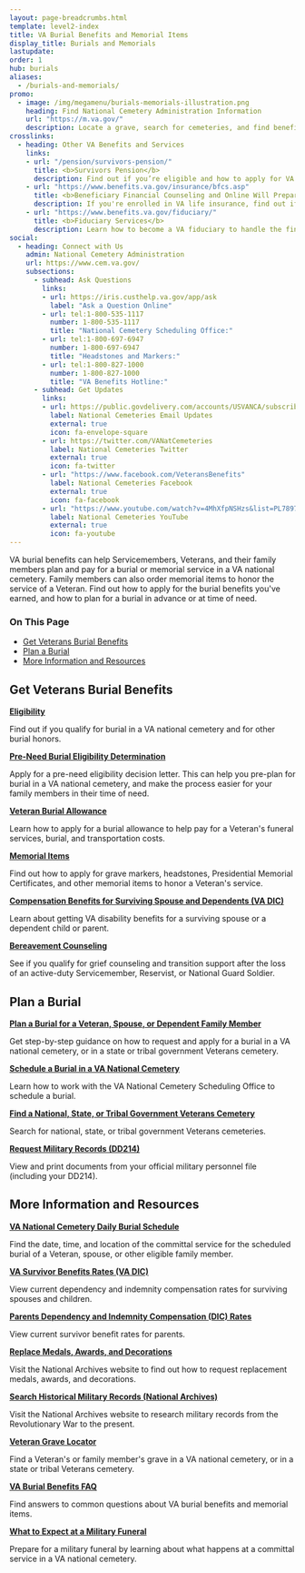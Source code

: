 ```yaml
---
layout: page-breadcrumbs.html
template: level2-index
title: VA Burial Benefits and Memorial Items
display_title: Burials and Memorials
lastupdate:
order: 1
hub: burials
aliases:
  - /burials-and-memorials/
promo:
  - image: /img/megamenu/burials-memorials-illustration.png
    heading: Find National Cemetery Administration Information
    url: "https://m.va.gov/"
    description: Locate a grave, search for cemeteries, and find benefits information and resources.
crosslinks:
  - heading: Other VA Benefits and Services
    links:
    - url: "/pension/survivors-pension/"
      title: <b>Survivors Pension</b>
      description: Find out if you’re eligible and how to apply for VA pension benefits as a surviving spouse or child of a deceased Veteran with wartime service.
    - url: "https://www.benefits.va.gov/insurance/bfcs.asp"
      title: <b>Beneficiary Financial Counseling and Online Will Preparation</b>
      description: If you're enrolled in VA life insurance, find out if you can get free financial planning and online will preparation services.
    - url: "https://www.benefits.va.gov/fiduciary/"
      title: <b>Fiduciary Services</b>
      description: Learn how to become a VA fiduciary to handle the financial affairs of a Veteran in need.
social:
  - heading: Connect with Us
    admin: National Cemetery Administration
    url: https://www.cem.va.gov/
    subsections:
      - subhead: Ask Questions
        links:
        - url: https://iris.custhelp.va.gov/app/ask
          label: "Ask a Question Online"
        - url: tel:1-800-535-1117
          number: 1-800-535-1117
          title: "National Cemetery Scheduling Office:"
        - url: tel:1-800-697-6947
          number: 1-800-697-6947
          title: "Headstones and Markers:"
        - url: tel:1-800-827-1000
          number: 1-800-827-1000
          title: "VA Benefits Hotline:"
      - subhead: Get Updates
        links:
        - url: https://public.govdelivery.com/accounts/USVANCA/subscribers/qualify
          label: National Cemeteries Email Updates
          external: true
          icon: fa-envelope-square
        - url: https://twitter.com/VANatCemeteries
          label: National Cemeteries Twitter
          external: true
          icon: fa-twitter
        - url: "https://www.facebook.com/VeteransBenefits"
          label: National Cemeteries Facebook
          external: true
          icon: fa-facebook
        - url: "https://www.youtube.com/watch?v=4MhXfpNSHzs&list=PL7897A1FCC5516DDE"
          label: National Cemeteries YouTube
          external: true
          icon: fa-youtube
---
```


<p class="va-introtext">
VA burial benefits can help Servicemembers, Veterans, and their family members plan and pay for a burial or memorial service in a VA national cemetery. Family members can also order memorial items to honor the service of a Veteran. Find out how to apply for the burial benefits you've earned, and how to plan for a burial in advance or at time of need.</p>

<h3>On This Page</h3>

<ul>
  <li><a href="#get">Get Veterans Burial Benefits</a></li>
  <li><a href="#manage">Plan a Burial</a></li>
  <li><a href="#more">More Information and Resources</a></li>
</ul>

<section class='usa-grid'>
  <div class="va-h-ruled--stars"></div>
</section>

<section id="get" class="merger-majorlinks">

  <h2>Get Veterans Burial Benefits</h2>

  <div class="link">
    <a href="/burials-memorials/eligibility/"><b>Eligibility</b></a>
    <p>Find out if you qualify for burial in a VA national cemetery and for other burial honors.
  </div>

  <div class="link">
    <a href="/burials-memorials/pre-need-eligibility/"><b>Pre-Need Burial Eligibility Determination</b></a>
    <p>Apply for a pre-need eligibility decision letter. This can help you pre-plan for burial in a VA national cemetery, and make the process easier for your family members in their time of need.</p>
  </div>

  <div class="link">
    <a href="/burials-memorials/veterans-burial-allowance/"><b>Veteran Burial Allowance</b></a>
    <p>Learn how to apply for a burial allowance to help pay for a Veteran's funeral services, burial, and transportation costs.</p>
  </div>

  <div class="link">
    <a href="/burials-memorials/memorial-items/"><b>Memorial Items</b></a>
    <p>Find out how to apply for grave markers, headstones, Presidential Memorial Certificates, and other memorial items to honor a Veteran's service.</p>
  </div>

  <div class="link">
    <a href="/burials-memorials/dependency-indemnity-compensation/"><b>Compensation Benefits for Surviving Spouse and Dependents (VA DIC)</b></a>
    <p>Learn about getting VA disability benefits for a surviving spouse or a dependent child or parent.</p>
  </div>

   <div class="link">
    <a href="/burials-memorials/bereavement-counseling/"><b>Bereavement Counseling</b></a>
    <p>See if you qualify for grief counseling and transition support after the loss of an active-duty Servicemember, Reservist, or National Guard Soldier.</p>
  </div>


</section>

<section class='usa-grid'>
  <div class="va-h-ruled--stars"></div>
</section>

<section id="manage" class="merger-majorlinks">

  <h2>Plan a Burial</h2>

  <div class="link">
    <a href="/burials-memorials/plan-a-burial/"><b>Plan a Burial for a Veteran, Spouse, or Dependent Family Member</b></a>
    <p>Get step-by-step guidance on how to request and apply for a burial in a VA national cemetery, or in a state or tribal government Veterans cemetery.</p>
    </div>

  <div class="link">
    <a href="https://www.cem.va.gov/cem/burial_benefits/need.asp"><b>Schedule a Burial in a VA National Cemetery</b></a>
    <p>Learn how to work with the VA National Cemetery Scheduling Office to schedule a burial.</p>
  </div>

   <div class="link">
    <a href="https://www.cem.va.gov/cems/listcem.asp"><b>Find a National, State, or Tribal Government Veterans Cemetery</b></a>
    <p>Search for national, state, or tribal government Veterans cemeteries.</p>
  </div>

  <div class="link">
    <a href="/records/get-military-service-records/"><b>Request Military Records (DD214)</b></a>
    <p>View and print documents from your official military personnel file (including your DD214).</p>

  </div>

</section>

<section class='usa-grid'>
  <div class="va-h-ruled--stars"></div>
</section>

<section id="more" class="merger-majorlinks">

  <h2>More Information and Resources</h2>

  <div class="link">
    <a href="https://www.cem.va.gov/dailyburialschedule/"><b>VA National Cemetery Daily Burial Schedule</b></a>
    <p>Find the date, time, and location of the committal service for the scheduled burial of a Veteran, spouse, or other eligible family member.</p>
  </div>

  <div class="link">
    <a href="https://www.benefits.va.gov/Compensation/current_rates_dic.asp"><b>VA Survivor Benefits Rates (VA DIC)</b></a>
    <p>View current dependency and indemnity compensation rates for surviving spouses and children.</p>
  </div>

  <div class="link">
    <a href="https://www.benefits.va.gov/Pension/current_rates_Parents_DIC_pen.asp"><b>Parents Dependency and Indemnity Compensation (DIC) Rates</b></a>
    <p>View current survivor benefit rates for parents.</p>
  </div>

  <div class="link">
    <a href="https://www.archives.gov/veterans/replace-medals" target="_blank"><b>Replace Medals, Awards, and Decorations</b></a>
    <p>Visit the National Archives website to find out how to request replacement medals, awards, and decorations.</p>
  </div>

  <div class="link">
    <a href="https://www.archives.gov/veterans" target="_blank"><b>Search Historical Military Records (National Archives)</b></a>
    <p>Visit the National Archives website to research military records from the Revolutionary War to the present.</p>
  </div>

  <div class="link">
    <a href="https://m.va.gov/gravelocator/index.cfm"><b>Veteran Grave Locator</b></a>
    <p>Find a Veteran's or family member's grave in a VA national cemetery, or in a state or tribal Veterans cemetery.</p>
  </div>

  <div class="link">
    <a href="https://www.cem.va.gov/cem/faq.asp"><b>VA Burial Benefits FAQ</b></a>
    <p>Find answers to common questions about VA burial benefits and memorial items.</p>
  </div>

  <div class="link">
    <a href="/burials-memorials/what-to-expect-at-military-funeral/"><b>What to Expect at a Military Funeral</b></a>
    <p>Prepare for a military funeral by learning about what happens at a committal service in a VA national cemetery.</p>
  </div>

</section>
